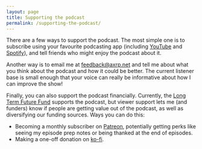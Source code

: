 ```yaml
---
layout: page
title: Supporting the podcast
permalink: /supporting-the-podcast/
---
```


There are a few ways to support the podcast. The most simple one is to subscribe using your favourite podcasting app (including [YouTube](https://www.youtube.com/channel/UCIAzAR5dG7j_Kcvwjh7SQpg) and [Spotify](https://open.spotify.com/show/2HwW0U4nTGjQbqm4dZpXxD)), and tell friends who might enjoy the podcast about it.

Another way is to email me at <feedback@axrp.net> and tell me about what you think about the podcast and how it could be better. The current listener base is small enough that your voice can really be informative about how I can improve the show!

<!-- You can also buy AXRP merchandise at [the AXRP store](https://store.axrp.net), such as t-shirts, hoodies, and laptop stickers. -->

Finally, you can also support the podcast financially. Currently, the [Long Term Future Fund](https://funds.effectivealtruism.org/funds/far-future) supports the podcast, but viewer support lets me (and funders) know if people are getting value out of the podcast, as well as diversifying our funding sources. Ways you can do this:
- Becoming a monthly subscriber on [Patreon](https://www.patreon.com/axrpodcast), potentially getting perks like seeing my episode prep notes or being thanked at the end of episodes.
- Making a one-off donation on [ko-fi](https://ko-fi.com/axrpodcast).
